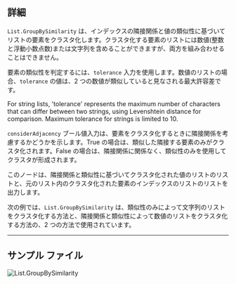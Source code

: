 ## 詳細
`List.GroupBySimilarity` は、インデックスの隣接関係と値の類似性に基づいてリストの要素をクラスタ化します。クラスタ化する要素のリストには数値(整数と浮動小数点数)または文字列を含めることができますが、両方を組み合わせることはできません。

要素の類似性を判定するには、`tolerance` 入力を使用します。数値のリストの場合、`tolerance` の値は、2 つの数値が類似していると見なされる最大許容差です。

For string lists, 'tolerance' represents the maximum number of characters that can differ between two strings, using Levenshtein distance for comparison. Maximum tolerance for strings is limited to 10.

`considerAdjacency` ブール値入力は、要素をクラスタ化するときに隣接関係を考慮するかどうかを示します。True の場合は、類似した隣接する要素のみがクラスタ化されます。False の場合は、隣接関係に関係なく、類似性のみを使用してクラスタが形成されます。

このノードは、隣接関係と類似性に基づいてクラスタ化された値のリストのリストと、元のリスト内のクラスタ化された要素のインデックスのリストのリストを出力します。

次の例では、`List.GroupBySimilarity` は、類似性のみによって文字列のリストをクラスタ化する方法と、隣接関係と類似性によって数値のリストをクラスタ化する方法の、2 つの方法で使用されています。
___
## サンプル ファイル

![List.GroupBySimilarity](./DSCore.List.GroupBySimilarity_img.jpg)
